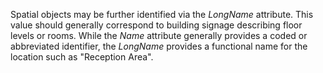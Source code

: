 Spatial objects may be further identified via the _LongName_ attribute. This value should generally correspond to building signage describing floor levels or rooms. While the _Name_ attribute generally provides a coded or abbreviated identifier, the _LongName_ provides a functional name for the location such as "Reception Area".
